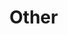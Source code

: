 # Other

<Summary />

<script setup>
import Summary from '/.vitepress/components/Summary.vue'
</script>